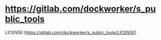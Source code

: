 # https://gitlab.com/dockworker/s_public_tools

LICENSE:(https://gitlab.com/dockworker/s_public_tools/LICENSE)
